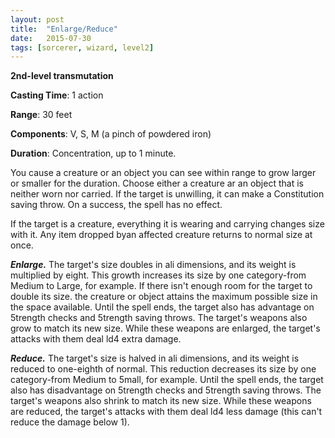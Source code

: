 ```yaml
---
layout: post
title:  "Enlarge/Reduce"
date:   2015-07-30
tags: [sorcerer, wizard, level2]
---
```


**2nd-level transmutation**

**Casting Time**: 1 action

**Range**: 30 feet

**Components**: V, S, M (a pinch of powdered iron)

**Duration**: Concentration, up to 1 minute.

You cause a creature or an object you can see within range to grow larger or smaller for the duration. Choose either a creature ar an object that is neither worn nor carried. If the target is unwilling, it can make a Constitution saving throw. On a success, the spell has no effect.

If the target is a creature, everything it is wearing and carrying changes size with it. Any item dropped byan affected creature returns to normal size at once.

***Enlarge.*** The target's size doubles in ali dimensions, and its weight is multiplied by eight. This growth increases its size by one category-from Medium to Large, for example. If there isn't enough room for the target to double its size. the creature or object attains the maximum possible size in the space available. Until the spell ends, the target also has advantage on 5trength checks and 5trength saving throws. The target's weapons also grow to match its new size. While these weapons are enlarged, the target's attacks with them deal ld4 extra damage.

***Reduce.*** The target's size is halved in ali dimensions, and its weight is reduced to one-eighth of normal. This reduction decreases its size by one category-from Medium to 5mall, for example. Until the spell ends, the target also has disadvantage on 5trength checks and 5trength saving throws. The target's weapons also shrink to match its new size. While these weapons are reduced, the target's attacks with them deal ld4 less damage (this can't reduce the damage below 1).
